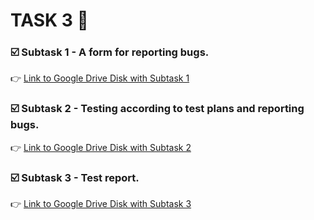 # TASK 3 🐞

### ☑️ Subtask 1 - A form for reporting bugs.
👉 [Link to Google Drive Disk with Subtask 1](https://docs.google.com/spreadsheets/d/1avJS2puDxlZAwbHyocHoqSF2nmZBbasVCKWK2s5V4C4/edit#gid=0)

### ☑️ Subtask 2 - Testing according to test plans and reporting bugs.
👉 [Link to Google Drive Disk with Subtask 2](https://docs.google.com/spreadsheets/d/1XJAE5RXNxEZNF6pUqKIkV7mDQfn1y6awz9Qq3oigNvo/edit#gid=0)

### ☑️ Subtask 3 - Test report.
👉 [Link to Google Drive Disk with Subtask 3](https://drive.google.com/file/d/1mg5D9vLdsC1JWG8viS3QXfk-3E3M38Vr/view?usp=sharing)

